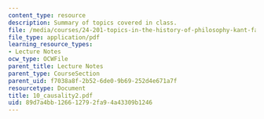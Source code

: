 ```yaml
---
content_type: resource
description: Summary of topics covered in class.
file: /media/courses/24-201-topics-in-the-history-of-philosophy-kant-fall-2005/89d7a4bb126612792fa94a43309b1246_10_causality2.pdf
file_type: application/pdf
learning_resource_types:
- Lecture Notes
ocw_type: OCWFile
parent_title: Lecture Notes
parent_type: CourseSection
parent_uid: f7038a8f-2b52-6de0-9b69-252d4e671a7f
resourcetype: Document
title: 10_causality2.pdf
uid: 89d7a4bb-1266-1279-2fa9-4a43309b1246
---
```

